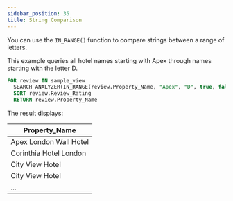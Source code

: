 ```yaml
---
sidebar_position: 35
title: String Comparison
---
```


You can use the `IN_RANGE()` function to compare strings between a range of letters.

This example queries all hotel names starting with Apex through names starting with the letter D.

```sql
FOR review IN sample_view
  SEARCH ANALYZER(IN_RANGE(review.Property_Name, "Apex", "D", true, false), "identity")
  SORT review.Review_Rating
  RETURN review.Property_Name
```

The result displays:

| Property_Name |
| --- |
| Apex London Wall Hotel |
| Corinthia Hotel London |
| City View Hotel |
| City View Hotel |
| ... |
